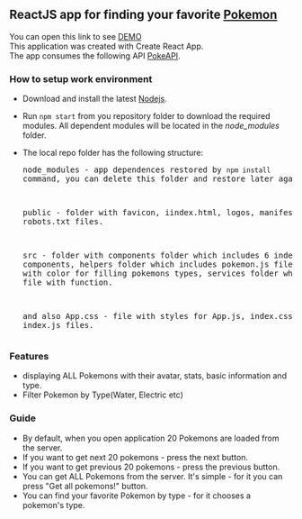 ## ReactJS app for finding your favorite [Pokemon](https://pokemon-qjd1na8o8.now.sh/)
You can open this link to see [DEMO](https://pokemon-qjd1na8o8.now.sh/)  
This application was created with Create React App.  
The app consumes the following API [PokeAPI](https://pokeapi.co/).  

### How to setup work environment
* Download and install the latest [Nodejs](https://nodejs.org/en/download/stable/).
* Run `npm start` from you repository folder to download the required modules. All dependent modules will be located in the  *node_modules* folder.
* The local repo folder has the following structure: <pre>
    node_modules - app dependences restored by `npm install` command, you can delete this folder and restore later again.
    
    public - folder with favicon, iindex.html, logos, manifest.json and robots.txt files.
    
    src - folder with components folder which includes 6 independent components, helpers folder which includes pokemon.js file with object with color for filling pokemons types, services folder which includes file with function.
    
    and also App.css - file with styles for App.js, index.css and index.js files.
</pre>

### Features

- displaying ALL Pokemons with their avatar, stats, basic information and type.
- Filter Pokemon by Type(Water, Electric etc)

### Guide

- By default, when you open application 20 Pokemons are loaded from the server.
- If you want to get next 20 pokemons - press the next button.
- If you want to get previous 20 pokemons - press the previous button.
- You can get ALL Pokemons from the server. It's simple - for it you can press "Get all pokemons!" button.
- You can find your favorite Pokemon by type - for it chooses a pokemon's type.
